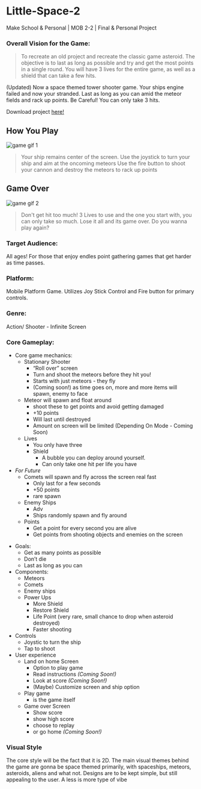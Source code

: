# Little-Space-2
Make School &amp; Personal | MOB 2-2 | Final &amp; Personal Project

### Overall Vision for the Game:
> To recreate an old project and recreate the classic game asteroid. The objective is to last as long as possible and try and get the most points in a single round. You will have 3 lives for the entire game, as well as a shield that can take a few hits.

(Updated) Now a space themed tower shooter game. Your ships engine failed and now your stranded. Last as long as you can amid the meteor fields and rack up points. Be Careful! You can only take 3 hits.

Download project [here!](https://github.com/KitsuneNoctus/Little-Space-2/archive/master.zip)

## How You Play
![game gif 1](Gifs/game1.gif)
> Your ship remains center of the screen. Use the joystick to turn your ship and aim at the oncoming meteors
> Use the fire button to shoot your cannon and destroy the meteors to rack up points

## Game Over
![game gif 2](Gifs/game2.gif)
> Don't get hit too much! 3 Lives to use and the one you start with, you can only take so much. Lose it all and its game over. 
> Do you wanna play again?

### Target Audience:
All ages! For those that enjoy endles point gathering games that get harder as time passes.

### Platform:
Mobile Platform Game. Utilizes Joy Stick Control and Fire button for primary controls.

### Genre:
Action/ Shooter - Infinite Screen

### Core Gameplay:
- Core game mechanics:
  - Stationary Shooter
    - “Roll over” screen
    - Turn and shoot the meteors before they hit you!
    - Starts with just meteors - they fly 
    - (Coming soon!) as time goes on, more and more items will spawn, enemy to face
  - Meteor will spawn and float around 
    - shoot these to get points and avoid getting damaged
    - +10 points
    - Will last until destroyed
    - Amount on screen will be limited (Depending On Mode - Coming Soon)
  - Lives
      - You only have three
    - Shield
      - A bubble you can deploy around yourself.
      - Can only take one hit per life you have
- *For Future*
  - Comets will spawn and fly across the screen real fast
    - Only last for a few seconds
    - +50 points
    - rare spawn
  - Enemy Ships
    - Adv
    - Ships randomly spawn and fly around 
  - Points
    - Get a point for every second you are alive
    - Get points from shooting objects and enemies on the screen
>
- Goals:
  - Get as many points as possible
  - Don’t die
  - Last as long as you can
- Components:
  - Meteors
  - Comets
  - Enemy ships
  - Power Ups
    - More Shield
    - Restore Shield
    - Life Point (very rare, small chance to drop when asteroid destroyed)
    - Faster shooting
- Controls
  - Joystic to turn the ship
  - Tap to shoot
- User experience
  - Land on home Screen
    - Option to play game
    - Read instructions *(Coming Soon!)*
    - Look at score *(Coming Soon!)*
    - (Maybe) Customize screen and ship option
  - Play game
    - is the game itself
  - Game over Screen
    - Show score
    - show high score
    - choose to replay
    - or go home *(Coming Soon!)*
    
### Visual Style
The core style will be the fact that it is 2D. The main visual themes behind the game are gonna be space themed primarily, with spaceships, meteors, asteroids, aliens and what not. Designs are to be kept simple, but still appealing to the user. A less is more type of vibe
